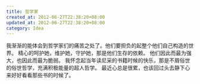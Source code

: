 ```yaml
---
title: 哲学家
created_at: 2012-06-27T22:38:20+08:00
updated_at: 2012-06-27T22:38:20+08:00
category: Idea
---
```


我渐渐的能体会到哲学家们的痛苦之处了。他们要担负的起整个他们自己构造的世界。
精心的呵护她，维护她，守护她，那是他们生存的依赖。
他们因此而最为强大，也因此而最为脆弱。
我怀念起当年读尼采的书籍时候的快乐，那是不屑俗世的俗世哲学，充满积极能量的超人哲学。
最近心总是很累，也该回过头去静下心来好好看看那些书的时候了。
